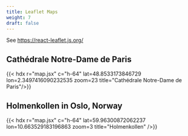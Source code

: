 ```yaml
---
title: Leaflet Maps
weight: 7
draft: false
---
```


See https://react-leaflet.js.org/

## Cathédrale Notre-Dame de Paris

{{< hdx r="map.jsx" c="h-64" lat=48.8533173846729 lon=2.3497416090232535 zoom=23 title="Cathédrale Notre-Dame de Paris"/>}}


## Holmenkollen in Oslo, Norway


{{< hdx r="map.jsx" c="h-64" 
   lat=59.96300872062237 lon=10.663529183196863 zoom=3
   title="Holmenkollen"
 />}}
